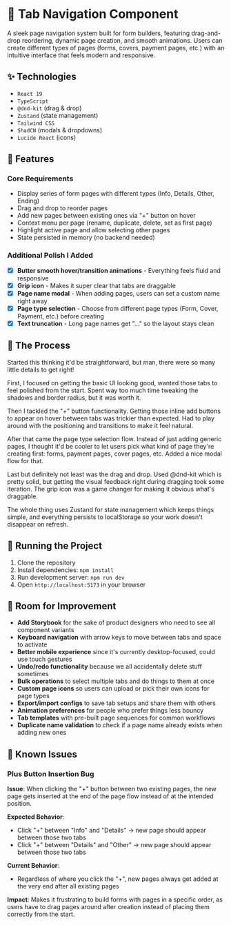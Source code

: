 # 📑 Tab Navigation Component

A sleek page navigation system built for form builders, featuring drag-and-drop reordering, dynamic page creation, and smooth animations. Users can create different types of pages (forms, covers, payment pages, etc.) with an intuitive interface that feels modern and responsive.

## ✨ Technologies

- `React 19`
- `TypeScript`
- `@dnd-kit` (drag & drop)
- `Zustand` (state management)
- `Tailwind CSS`
- `ShadCN` (modals & dropdowns)
- `Lucide React` (icons)

## 🚀 Features

### Core Requirements
- Display series of form pages with different types (Info, Details, Other, Ending)
- Drag and drop to reorder pages
- Add new pages between existing ones via "+" button on hover
- Context menu per page (rename, duplicate, delete, set as first page)
- Highlight active page and allow selecting other pages
- State persisted in memory (no backend needed)

### Additional Polish I Added
- [x] **Butter smooth hover/transition animations** - Everything feels fluid and responsive
- [x] **Grip icon** - Makes it super clear that tabs are draggable 
- [x] **Page name modal** - When adding pages, users can set a custom name right away
- [x] **Page type selection** - Choose from different page types (Form, Cover, Payment, etc.) before creating
- [x] **Text truncation** - Long page names get "..." so the layout stays clean

## 📍 The Process

Started this thinking it'd be straightforward, but man, there were so many little details to get right! 

First, I focused on getting the basic UI looking good, wanted those tabs to feel polished from the start. Spent way too much time tweaking the shadows and border radius, but it was worth it.

Then I tackled the "+" button functionality. Getting those inline add buttons to appear on hover between tabs was trickier than expected. Had to play around with the positioning and transitions to make it feel natural.

After that came the page type selection flow. Instead of just adding generic pages, I thought it'd be cooler to let users pick what kind of page they're creating first: forms, payment pages, cover pages, etc. Added a nice modal flow for that.

Last but definitely not least was the drag and drop. Used @dnd-kit which is pretty solid, but getting the visual feedback right during dragging took some iteration. The grip icon was a game changer for making it obvious what's draggable.

The whole thing uses Zustand for state management which keeps things simple, and everything persists to localStorage so your work doesn't disappear on refresh.

## 🚦 Running the Project

1. Clone the repository
2. Install dependencies: `npm install`
3. Run development server: `npm run dev`  
4. Open `http://localhost:5173` in your browser

## 🔧 Room for Improvement

- **Add Storybook** for the sake of product designers who need to see all component variants
- **Keyboard navigation** with arrow keys to move between tabs and space to activate
- **Better mobile experience** since it's currently desktop-focused, could use touch gestures
- **Undo/redo functionality** because we all accidentally delete stuff sometimes
- **Bulk operations** to select multiple tabs and do things to them at once
- **Custom page icons** so users can upload or pick their own icons for page types
- **Export/import configs** to save tab setups and share them with others
- **Animation preferences** for people who prefer things less bouncy
- **Tab templates** with pre-built page sequences for common workflows
- **Duplicate name validation** to check if a page name already exists when adding new ones

## 🐛 Known Issues

### Plus Button Insertion Bug
**Issue**: When clicking the "+" button between two existing pages, the new page gets inserted at the end of the page flow instead of at the intended position.

**Expected Behavior**: 
- Click "+" between "Info" and "Details" → new page should appear between those two tabs
- Click "+" between "Details" and "Other" → new page should appear between those two tabs

**Current Behavior**: 
- Regardless of where you click the "+", new pages always get added at the very end after all existing pages

**Impact**: Makes it frustrating to build forms with pages in a specific order, as users have to drag pages around after creation instead of placing them correctly from the start.

